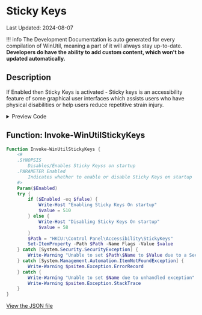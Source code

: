# Sticky Keys

Last Updated: 2024-08-07


!!! info
     The Development Documentation is auto generated for every compilation of WinUtil, meaning a part of it will always stay up-to-date. **Developers do have the ability to add custom content, which won't be updated automatically.**
## Description

If Enabled then Sticky Keys is activated - Sticky keys is an accessibility feature of some graphical user interfaces which assists users who have physical disabilities or help users reduce repetitive strain injury.

<!-- BEGIN CUSTOM CONTENT -->

<!-- END CUSTOM CONTENT -->

<details>
<summary>Preview Code</summary>

```json
{
  "Content": "Sticky Keys",
  "Description": "If Enabled then Sticky Keys is activated - Sticky keys is an accessibility feature of some graphical user interfaces which assists users who have physical disabilities or help users reduce repetitive strain injury.",
  "category": "Customize Preferences",
  "panel": "2",
  "Order": "a108_",
  "Type": "Toggle",
  "link": "https://christitustech.github.io/ATATOOLS/dev/tweaks/Customize-Preferences/StickyKeys"
}
```

</details>

## Function: Invoke-WinUtilStickyKeys

```powershell
Function Invoke-WinUtilStickyKeys {
    <#
    .SYNOPSIS
        Disables/Enables Sticky Keyss on startup
    .PARAMETER Enabled
        Indicates whether to enable or disable Sticky Keys on startup
    #>
    Param($Enabled)
    try {
        if ($Enabled -eq $false) {
            Write-Host "Enabling Sticky Keys On startup"
            $value = 510
        } else {
            Write-Host "Disabling Sticky Keys On startup"
            $value = 58
        }
        $Path = "HKCU:\Control Panel\Accessibility\StickyKeys"
        Set-ItemProperty -Path $Path -Name Flags -Value $value
    } catch [System.Security.SecurityException] {
        Write-Warning "Unable to set $Path\$Name to $Value due to a Security Exception"
    } catch [System.Management.Automation.ItemNotFoundException] {
        Write-Warning $psitem.Exception.ErrorRecord
    } catch {
        Write-Warning "Unable to set $Name due to unhandled exception"
        Write-Warning $psitem.Exception.StackTrace
    }
}

```


<!-- BEGIN SECOND CUSTOM CONTENT -->

<!-- END SECOND CUSTOM CONTENT -->


[View the JSON file](https://github.com/ChrisTitusTech/ATATOOLS/tree/main/config/tweaks.json)

